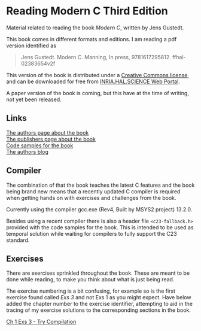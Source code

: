 # Reading Modern C Third Edition

Material related to reading the book *Modern C*, written by Jens Gustedt.

This book comes in different formats and editions. I am reading a pdf version identified as

> Jens Gustedt. Modern C. Manning, In press, 9781617295812. ffhal-02383654v2f

This version of the book is distributed under a [Creative Commons license](https://creativecommons.org/licenses/by-nc-nd/4.0/), and can be downloaded for free from [INRIA.HAL.SCIENCE Web Portal](https://inria.hal.science/hal-02383654).

A paper version of the book is coming, but this have at the time of writing, not yet been released.

## Links

[The authors page about the book](https://gustedt.gitlabpages.inria.fr/modern-c/)  
[The publishers page about the book](https://www.manning.com/books/modern-c-third-edition)  
[Code samples for the book](https://inria.hal.science/hal-03345464/document)  
[The authors blog](https://gustedt.wordpress.com/)  

## Compiler

The combination of that the book teaches the latest C features and the book being brand new means that a recently updated C compiler is required when getting hands on with exercises and challenges from the book.

Currently using the compiler gcc.exe (Rev4, Built by MSYS2 project) 13.2.0.

Besides using a recent compiler there is also a header file `<c23-fallback.h>` provided with the code samples for the book. This is intended to be used as temporal solution while waiting for compilers to fully support the C23 standard.

## Exercises

There are exercises sprinkled throughout the book. These are meant to be done while reading, to make you think about what is just being read.

The exercise numbering is a bit confusing, for example so is the first exercise found called *Exs 3* and not Exs 1 as you might expect. Have below added the chapter number to the exercise identifier, attempting to aid in the tracing of my exercise solutions to the corresponding sections in the book.

[Ch 1 Exs 3 - Try Compilation](exercises/ch-01-exs-03/ch-01-exs-03.md)  
